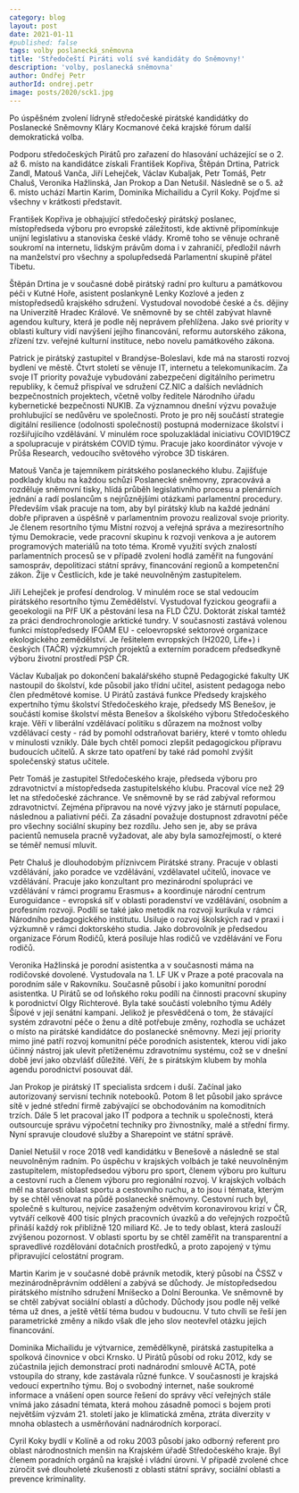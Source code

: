 ```yaml
---
category: blog
layout: post
date: 2021-01-11
#published: false
tags: volby poslanecká_sněmovna
title: 'Středočeští Piráti volí své kandidáty do Sněmovny!'
description: 'volby, poslanecká sněmovna'
author: Ondřej Petr
authorId: ondrej.petr
image: posts/2020/sck1.jpg
---
```


Po úspěšném zvolení lídryně středočeské pirátské kandidátky do Poslanecké Sněmovny Kláry Kocmanové čeká krajské fórum další demokratická volba.

Podporu středočeských Pirátů pro zařazení do hlasování ucházející se o 2. až 6. místo na kandidátce získali František Kopřiva, Štěpán Drtina, Patrick Zandl, Matouš Vanča, Jiří Lehejček, Václav Kubaljak, Petr Tomáš, Petr Chaluš, Veronika Hažlinská, Jan Prokop a Dan Netušil. Následně se o 5. až 6. místo uchází Martin Karim, Dominika Michailidu a Cyril Koky. Pojďme si všechny v krátkosti představit.

František Kopřiva je obhajující středočeský pirátský poslanec, místopředseda výboru pro evropské záležitosti, kde aktivně připomínkuje unijní legislativu a stanoviska české vlády. Kromě toho se věnuje ochraně soukromí na internetu, lidským právům doma i v zahraničí, předložil návrh na manželství pro všechny a spolupředsedá Parlamentní skupině přátel Tibetu.

Štěpán Drtina je v současné době pirátský radní pro kulturu a památkovou péči v Kutné Hoře, asistent poslankyně Lenky Kozlové a jeden z místopředsedů krajského sdružení. Vystudoval novodobé české a čs. dějiny na Univerzitě Hradec Králové. Ve sněmovně by se chtěl zabývat hlavně agendou kultury, která je podle něj neprávem přehlížena. Jako své priority v oblasti kultury vidí navýšení jejího financování, reformu autorského zákona, zřízení tzv. veřejné kulturní instituce, nebo novelu památkového zákona.

Patrick je pirátský zastupitel v Brandýse-Boleslavi, kde má na starosti rozvoj bydlení ve městě. Čtvrt století se věnuje IT, internetu a telekomunikacím. Za svoje IT priority považuje vybudování zabezpečení digitálního perimetru republiky, k čemuž přispíval ve sdružení CZ.NIC a dalších nevládních bezpečnostních projektech, včetně volby ředitele Národního úřadu kybernetické bezpečnosti NUKIB. Za významnou dnešní výzvu považuje prohlubující se nedůvěru ve společnosti.  Proto je pro něj součástí strategie digitální resilience (odolnosti společnosti) postupná modernizace školství i rozšiřujícího vzdělávání. V minulém roce spoluzakládal iniciativu COVID19CZ a spolupracuje v pirátském COVID týmu. Pracuje jako koordinátor vývoje v Průša Research, vedoucího světového výrobce 3D tiskáren.

Matouš Vanča je tajemníkem pirátského poslaneckého klubu. Zajišťuje podklady klubu na každou schůzi Poslanecké sněmovny, zpracovává a rozděluje sněmovní tisky, hlídá průběh legislativního procesu a plenárních jednání a radí poslancům s nejrůznějšími otázkami parlamentní procedury. Především však pracuje na tom, aby byl pirátský klub na každé jednání dobře připraven a úspěšně v parlamentním provozu realizoval svoje priority. Je členem resortního týmu Místní rozvoj a veřejná správa a meziresortního týmu Demokracie, vede pracovní skupinu k rozvoji venkova a je autorem programových materiálů na toto téma. Kromě využití svých znalostí parlamentních procesů se v případě zvolení hodlá zaměřit na fungování samospráv, depolitizaci státní správy, financování regionů a kompetenční zákon. Žije v Čestlicích, kde je také neuvolněným zastupitelem.

Jiří Lehejček je profesí dendrolog. V minulém roce se stal vedoucím pirátského resortního týmu Zemědělství. Vystudoval fyzickou geografii a geoekologii na PřF UK a pěstování lesa na FLD ČZU. Doktorát získal tamtéž za práci dendrochronologie arktické tundry. V současnosti zastává volenou funkci místopředsedy IFOAM EU - celoevropské sektorové organizace ekologického zemědělství. Je řešitelem evropských (H2020, Life+) i českých (TAČR) výzkumných projektů a externím poradcem předsedkyně výboru životní prostředí PSP ČR.

Václav Kubaljak po dokončení bakalářského stupně Pedagogické fakulty UK nastoupil do školství, kde působil jako třídní učitel, asistent pedagoga nebo člen předmětové komise. U Pirátů zastává funkce Předsedy krajského expertního týmu školství Středočeského kraje, předsedy MS Benešov, je součástí komise školství města Benešov a školského výboru Středočeského kraje. Věří v liberální vzdělávací politiku s důrazem na možnost volby vzdělávací cesty - rád by pomohl odstraňovat bariéry, které v tomto ohledu v minulosti vznikly. Dále bych chtěl pomoci zlepšit pedagogickou přípravu budoucích učitelů. A skrze tato opatření by také rád pomohl zvýšit společenský status učitele.

Petr Tomáš je zastupitel Středočeského kraje, předseda výboru pro zdravotnictví a místopředseda zastupitelského klubu. Pracoval více než 29 let na středočeské záchrance. Ve sněmovně by se rád zabýval reformou zdravotnictví. Zejména přípravou na nové výzvy jako je stárnutí populace, následnou a paliativní péči. Za zásadní považuje dostupnost zdravotní péče pro všechny sociální skupiny bez rozdílu. Jeho sen je, aby se práva pacientů nemusela pracně vyžadovat, ale aby byla samozřejmostí, o které se téměř nemusí mluvit.

Petr Chaluš je dlouhodobým příznivcem Pirátské strany. Pracuje v oblasti vzdělávání, jako poradce ve vzdělávání, vzdělavatel učitelů, inovace ve vzdělávání.  Pracuje jako konzultant pro mezinárodní spolupráci ve vzdělávání v rámci programu Erasmus+ a koordinuje národní centrum Euroguidance - evropská síť v oblasti poradenství ve vzdělávání, osobním a profesním rozvoji. Podílí se také jako metodik na rozvoji kurikula v rámci Národního pedagogického institutu. Usiluje o rozvoj školských rad v praxi i výzkumně v rámci doktorského studia. Jako dobrovolník je předsedou organizace Fórum Rodičů, která posiluje hlas rodičů ve vzdělávání ve Foru rodičů.

Veronika Hažlinská je porodní asistentka a v současnosti máma na rodičovské dovolené. Vystudovala na 1. LF UK v Praze a poté pracovala na porodním sále v Rakovníku. Současně působí i jako komunitní porodní asistentka. U Pirátů se od loňského roku podílí na činnosti pracovní skupiny k porodnictví Olgy Richterové. Byla také součástí volebního týmu Adély Šípové v její senátní kampani. Jelikož je přesvědčená o tom, že stávající systém zdravotní péče o ženu a dítě potřebuje změny, rozhodla se ucházet o místo na pirátské kandidátce do poslanecké sněmovny. Mezi její priority mimo jiné patří rozvoj komunitní péče porodních asistentek, kterou vidí jako účinný nástroj jak ulevit přetíženému zdravotnímu systému, což se v dnešní době jeví jako obzvlášť důležité. Věří, že s pirátským klubem by mohla agendu porodnictví posouvat dál.

Jan Prokop je pirátský IT specialista srdcem i duší. Začínal jako autorizovaný servisní technik notebooků. Potom 8 let působil jako správce sítě v jedné střední firmě zabývající se obchodováním na komoditních trzích. Dále 5 let pracoval jako IT podpora a technik u společnosti, která outsourcuje správu výpočetní techniky pro živnostníky, malé a střední firmy. Nyní spravuje cloudové služby a Sharepoint ve státní správě.

Daniel Netušil v roce 2018 vedl kandidátku v Benešově a následně se stal neuvolněným radním. Po úspěchu v krajských volbách je také neuvolněným zastupitelem, místopředsedou výboru pro sport, členem výboru pro kulturu a cestovní ruch a členem výboru pro regionální rozvoj. V krajských volbách měl na starosti oblast sportu a cestovního ruchu, a to jsou i témata, kterým by se chtěl věnovat na půdě poslanecké sněmovny. Cestovní ruch byl, společně s kulturou, nejvíce zasaženým odvětvím koronavirovou krizí v ČR, vytváří celkově 400 tisíc plných pracovních úvazků a do veřejných rozpočtů přináší každý rok přibližně 120 miliard Kč. Je to tedy oblast, která zaslouží zvýšenou pozornost.  V oblasti sportu by se chtěl zaměřit na transparentní a spravedlivé rozdělování dotačních prostředků, a proto zapojený v týmu připravující celostátní program.

Martin Karim je v současné době právník metodik, který působí na ČSSZ v mezinárodněprávním oddělení a zabývá se důchody. Je místopředsedou pirátského místního sdružení Mníšecko a Dolní Berounka. Ve sněmovně by se chtěl zabývat sociální oblastí a důchody. Důchody jsou podle něj velké téma už dnes, a ještě větší téma budou v budoucnu. V tuto chvíli se řeší jen parametrické změny a nikdo však dle jeho slov neotevřel otázku jejich financování.

Dominika Michailidu je výtvarnice, zemědělkyně, pirátská zastupitelka a spolková činovnice v obci Krnsko. U Pirátů působí od roku 2012, kdy se zúčastnila jejich demonstrací proti nadnárodní smlouvě ACTA, poté vstoupila do strany, kde zastávala různé funkce. V současnosti je krajská vedoucí expertního týmu. Boj o svobodný internet, naše soukromé informace a vnášení open source řešení do správy věcí veřejných stále vnímá jako zásadní témata, která mohou zásadně pomoci s bojem proti největším výzvám 21. století jako je klimatická změna, ztráta diverzity v mnoha oblastech a usměrňování nadnárodních korporací.

Cyril Koky bydlí v Kolíně a od roku 2003 působí jako odborný referent pro oblast národnostních menšin na Krajském úřadě Středočeského kraje. Byl členem poradních orgánů na krajské i vládní úrovni. V případě zvolené chce zúročit své dlouholeté zkušenosti z oblasti státní správy, sociální oblasti a prevence kriminality.
